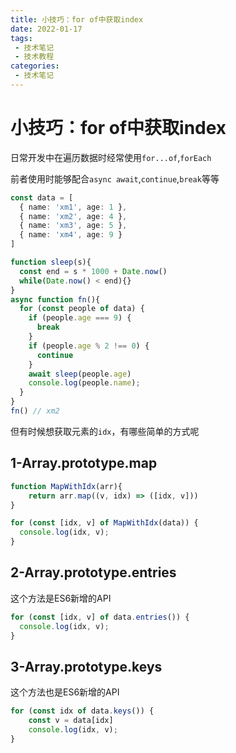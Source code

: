 ```yaml
---
title: 小技巧：for of中获取index
date: 2022-01-17
tags:
 - 技术笔记
 - 技术教程
categories:
 - 技术笔记
---
```

# 小技巧：for of中获取index

日常开发中在遍历数据时经常使用`for...of`,`forEach`

前者使用时能够配合`async await`,`continue`,`break`等等

```ts
const data = [
  { name: 'xm1', age: 1 },
  { name: 'xm2', age: 4 },
  { name: 'xm3', age: 5 },
  { name: 'xm4', age: 9 }
]

function sleep(s){
  const end = s * 1000 + Date.now()
  while(Date.now() < end){}
}
async function fn(){
  for (const people of data) {
    if (people.age === 9) {
      break
    }
    if (people.age % 2 !== 0) {
      continue
    }
    await sleep(people.age)
    console.log(people.name);
  }
} 
fn() // xm2
```

但有时候想获取元素的`idx`，有哪些简单的方式呢

## 1-Array.prototype.map
```ts
function MapWithIdx(arr){
    return arr.map((v, idx) => ([idx, v]))
}

for (const [idx, v] of MapWithIdx(data)) {
  console.log(idx, v);
}
```

## 2-Array.prototype.entries
这个方法是ES6新增的API
```ts
for (const [idx, v] of data.entries()) {
  console.log(idx, v);
}
```

## 3-Array.prototype.keys
这个方法也是ES6新增的API
```ts
for (const idx of data.keys()) {
    const v = data[idx]
    console.log(idx, v);
}
```

<comment/>